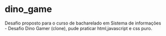 # dino_game
Desafio proposto para o curso de bacharelado em Sistema de informações - Desafio Dino Gamer (clone), pude praticar html,javascript e css puro.
